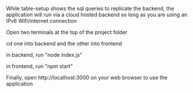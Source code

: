 While table-setup shows the sql queries to replicate the backend, the application will run via a cloud hosted backend so long as you are using an IPv6 Wifi/internet connection

Open two terminals at the top of the project folder

cd one into backend and the other into frontend

in backend, run "node index.js"

in frontend, run "npm start"

Finally, open http://localhost:3000 on your web browser to use the application
